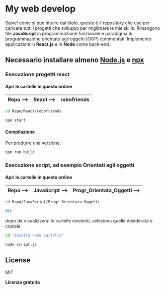 # My web develop


Salve! come si può intuire dal titolo, questo è il repository che uso per caricare tutti i progetti che sviluppo per migliroare le mie skills. Rimangono file **JavaScript** in programmazione funzionale e paradigma di programmazione orientato agli oggetti (OOP)  commentati;
Implemento applicazioni in **React.js** e in **Node** come back-end. 


## Necessario installare almeno [Node.js](https://nodejs.org/en) e [npx](https://create-react-app.dev/docs/getting-started)
### Esecuzione progetti react

#### Apri le cartelle in questo ordine
|Repo -->| React -->|robofriends|
|:--:|:----:|:---------:|

```sh
cd Repo/React/robofriends
```
```sh
npm start
```

#### Compilazione

Per produrre una versione:

```sh
npm run build
```


### Esecuzione script, ad esempio Orientati agli oggetti
#### Apri le cartelle in questo ordine
|Repo -->|JavaScript -->|Progr_Orientata_Oggetti -->|
|:--:|:--------:|:---------------------:|
```sh
cd Repo/JavaScript/Progr_Orientata_Oggetti
```
```sh
dir
```
dopo *dir* visualizzerai le cartelle esistenti, seleziona quella desiderata e copiala
```sh
cd "incolla nome cartella"
```
```sh
node script.js
```



## License

MIT

**Licenza gratuita**